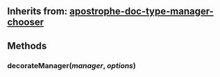 ## Inherits from: [apostrophe-doc-type-manager-chooser](../apostrophe-doc-type-manager/browser-apostrophe-doc-type-manager-chooser.html)

## Methods
### decorateManager(*manager*, *options*)

